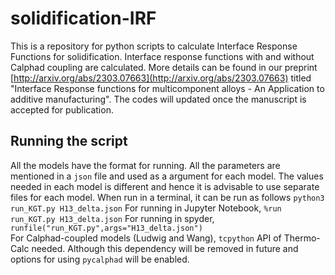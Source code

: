 # solidification-IRF
This is a repository for python scripts to calculate Interface Response Functions for solidification. Interface response functions with and without Calphad coupling are calculated. More details can be found in our preprint [http://arxiv.org/abs/2303.07663](http://arxiv.org/abs/2303.07663) titled "Interface Response functions for multicomponent alloys - An Application to additive manufacturing". The codes will updated once the manuscript is accepted for publication.

## Running the script
All the models have the format for running. All the parameters are mentioned in a `json` file and used as a argument for each model. The values needed in each model is different and hence it is advisable to use separate files for each model. When run in a terminal, it can be run as follows
`python3 run_KGT.py H13_delta.json`
For running in Jupyter Notebook,
`%run run_KGT.py H13_delta.json`
For running in spyder,
`runfile("run_KGT.py",args="H13_delta.json")`  
For Calphad-coupled models (Ludwig and Wang), `tcpython` API of Thermo-Calc needed. Although this dependency will be removed in future and options for using `pycalphad` will be enabled.
